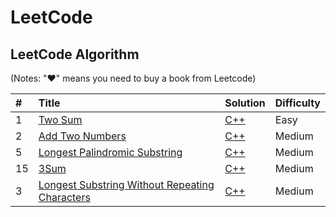 # LeetCode

## LeetCode Algorithm

\(Notes: "♥" means you need to buy a book from Leetcode\)

| \# | Title | Solution | Difficulty |
| :--- | :--- | :--- | :--- |
|1|[Two Sum](https://leetcode.com/problems/two-sum) | [C++](./algorithms/TwoSum/TwoSum.cc)|Easy|
|2|[Add Two Numbers](https://leetcode.com/problems/add-two-numbers) | [C++](./algorithms/AddTwoNumbers/AddTwoNumbers.cc)|Medium|
|5|[Longest Palindromic Substring](https://leetcode.com/problems/longest-palindromic-substring) | [C++](./algorithms/LongestPalindromicSubstring/LongestPalindromicSubstring.cc)|Medium|
|15|[3Sum](https://leetcode.com/problems/3sum) | [C++](./algorithms/3sum/3sum.cc)|Medium|
|3|[Longest Substring Without Repeating Characters](https://leetcode.com/problems/longest-substring-without-repeating-characters) | [C++](./algorithms/LongestSubstringWithoutRepeatingCharacters/LongestSubstringWithoutRepeatingCharacters.cc)|Medium|
